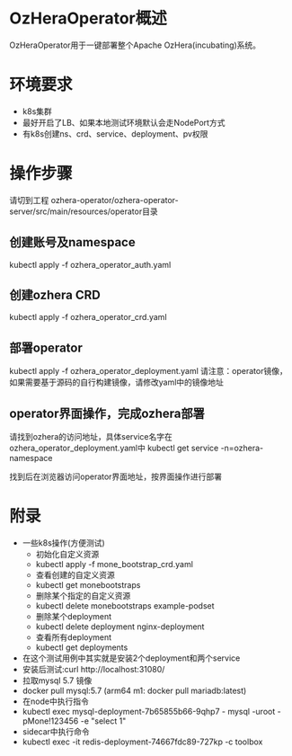 # OzHeraOperator概述
OzHeraOperator用于一键部署整个Apache OzHera(incubating)系统。

# 环境要求
+ k8s集群
+ 最好开启了LB、如果本地测试环境默认会走NodePort方式
+ 有k8s创建ns、crd、service、deployment、pv权限


# 操作步骤
请切到工程 ozhera-operator/ozhera-operator-server/src/main/resources/operator目录
## 创建账号及namespace
kubectl apply -f ozhera_operator_auth.yaml

## 创建ozhera CRD
kubectl apply -f ozhera_operator_crd.yaml

## 部署operator
kubectl apply -f ozhera_operator_deployment.yaml
请注意：operator镜像，如果需要基于源码的自行构建镜像，请修改yaml中的镜像地址

## operator界面操作，完成ozhera部署
请找到ozhera的访问地址，具体service名字在ozhera_operator_deployment.yaml中
kubectl get service -n=ozhera-namespace

找到后在浏览器访问operator界面地址，按界面操作进行部署

# 附录
+ 一些k8s操作(方便测试)
  + 初始化自定义资源
  + kubectl apply -f mone_bootstrap_crd.yaml
  + 查看创建的自定义资源
  + kubectl get monebootstraps
  + 删除某个指定的自定义资源
  + kubectl delete monebootstraps example-podset
  + 删除某个deployment
  + kubectl delete deployment nginx-deployment
  + 查看所有deployment
  + kubectl get deployments
+ 在这个测试用例中其实就是安装2个deployment和两个service
+ 安装后测试:curl http://localhost:31080/
+ 拉取mysql 5.7 镜像
+ docker pull mysql:5.7  (arm64 m1: docker pull mariadb:latest)
+ 在node中执行指令
+ kubectl exec mysql-deployment-7b65855b66-9qhp7 - mysql -uroot -pMone!123456 -e "select 1"
+ sidecar中执行命令
+ kubectl exec -it redis-deployment-74667fdc89-727kp -c toolbox